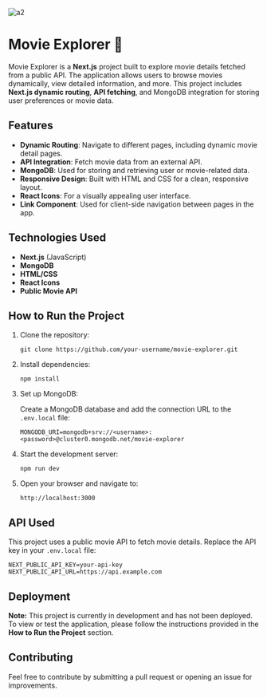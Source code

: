 ![a2](https://github.com/user-attachments/assets/5edb61cb-ca55-4a92-bccb-af66d500de2d)


<h1>Movie Explorer 🎥</h1>

<p>Movie Explorer is a <strong>Next.js</strong> project built to explore movie details fetched from a public API. The application allows users to browse movies dynamically, view detailed information, and more. This project includes <strong>Next.js dynamic routing</strong>, <strong>API fetching</strong>, and MongoDB integration for storing user preferences or movie data.</p>

<h2>Features</h2>
<ul>
  <li><strong>Dynamic Routing</strong>: Navigate to different pages, including dynamic movie detail pages.</li>
  <li><strong>API Integration</strong>: Fetch movie data from an external API.</li>
  <li><strong>MongoDB</strong>: Used for storing and retrieving user or movie-related data.</li>
  <li><strong>Responsive Design</strong>: Built with HTML and CSS for a clean, responsive layout.</li>
  <li><strong>React Icons</strong>: For a visually appealing user interface.</li>
  <li><strong>Link Component</strong>: Used for client-side navigation between pages in the app.</li>
</ul>

<h2>Technologies Used</h2>
<ul>
  <li><strong>Next.js</strong> (JavaScript)</li>
  <li><strong>MongoDB</strong></li>
  <li><strong>HTML/CSS</strong></li>
  <li><strong>React Icons</strong></li>
  <li><strong>Public Movie API</strong></li>
</ul>

<h2>How to Run the Project</h2>
<ol>
  <li>
    Clone the repository:
    <pre><code>git clone https://github.com/your-username/movie-explorer.git</code></pre>
  </li>
  <li>
    Install dependencies:
    <pre><code>npm install</code></pre>
  </li>
  <li>
    Set up MongoDB:
    <p>Create a MongoDB database and add the connection URL to the <code>.env.local</code> file:</p>
    <pre><code>MONGODB_URI=mongodb+srv://&lt;username&gt;:&lt;password&gt;@cluster0.mongodb.net/movie-explorer</code></pre>
  </li>
  <li>
    Start the development server:
    <pre><code>npm run dev</code></pre>
  </li>
  <li>
    Open your browser and navigate to:
    <pre><code>http://localhost:3000</code></pre>
  </li>
</ol>

<h2>API Used</h2>
<p>This project uses a public movie API to fetch movie details. Replace the API key in your <code>.env.local</code> file:</p>
<pre><code>NEXT_PUBLIC_API_KEY=your-api-key
NEXT_PUBLIC_API_URL=https://api.example.com</code></pre>

<h2>Deployment</h2>
<p>
<strong>Note:</strong> This project is currently in development and has not been deployed. To view or test the application, please follow the instructions provided in the <strong>How to Run the Project</strong> section.
</p>

<h2>Contributing</h2>
<p>Feel free to contribute by submitting a pull request or opening an issue for improvements.</p>
